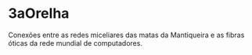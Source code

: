 # 3aOrelha
Conexões entre as redes miceliares das matas da Mantiqueira e as fibras óticas da rede mundial de computadores.
